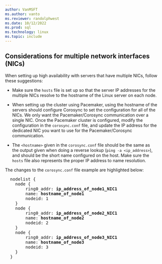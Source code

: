 ```yaml
---
author: VanMSFT
ms.author: vanto
ms.reviewer: randolphwest
ms.date: 10/12/2022
ms.prod: sql
ms.technology: linux
ms.topic: include
---
```

## Considerations for multiple network interfaces (NICs)

When setting up high availability with servers that have multiple NICs, follow these suggestions:

- Make sure the `hosts` file is set up so that the server IP addresses for the multiple NICs resolve to the hostname of the Linux server on each node.

- When setting up the cluster using Pacemaker, using the hostname of the servers should configure Corosync to set the configuration for all of the NICs. We only want the Pacemaker/Corosync communication over a single NIC. Once the Pacemaker cluster is configured, modify the configuration in the `corosync.conf` file, and update the IP address for the dedicated NIC you want to use for the Pacemaker/Corosync communication.

- The `<hostname>` given in the `corosync.conf` file should be the same as the output given when doing a reverse lookup (`ping -a <ip_address>`), and should be the short name configured on the host. Make sure the `hosts` file also represents the proper IP address to name resolution.

The changes to the `corosync.conf` file example are highlighted below:

<pre>
  nodelist {
    node {
        ring0_addr: <b>ip_address_of_node1_NIC1</b>
        name: <b>hostname_of_node1</b>
        nodeid: 1
    }
    node {
        ring0_addr: <b>ip_address_of_node2_NIC1</b>
        name: <b>hostname_of_node2</b>
        nodeid: 2
    }
    node {
        ring0_addr: <b>ip_address_of_node3_NIC1</b>
        name: <b>hostname_of_node3</b>
        nodeid: 3
    }
  }
</pre>
